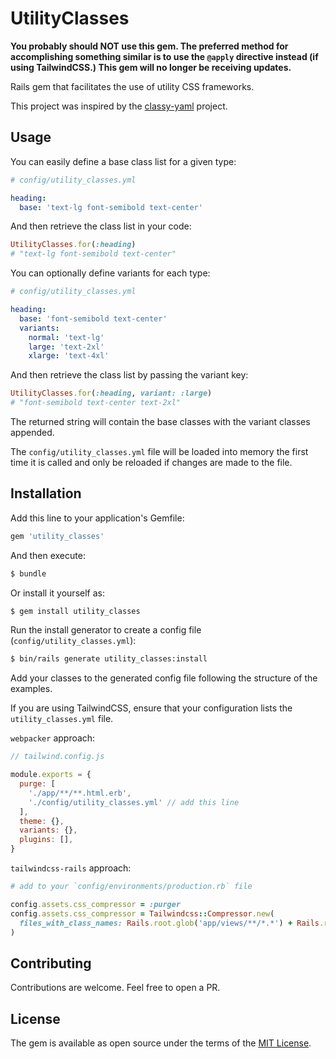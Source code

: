 # UtilityClasses

**You probably should NOT use this gem. The preferred method for accomplishing something similar is to use the `@apply` directive instead (if using TailwindCSS.) This gem will no longer be receiving updates.**

Rails gem that facilitates the use of utility CSS frameworks.

This project was inspired by the [classy-yaml](https://github.com/Tonksthebear/classy-yaml) project.

## Usage

You can easily define a base class list for a given type:

```yaml
# config/utility_classes.yml

heading:
  base: 'text-lg font-semibold text-center'
```

And then retrieve the class list in your code:

```ruby
UtilityClasses.for(:heading)
# "text-lg font-semibold text-center"
```

You can optionally define variants for each type:

```yaml
# config/utility_classes.yml

heading:
  base: 'font-semibold text-center'
  variants:
    normal: 'text-lg'
    large: 'text-2xl'
    xlarge: 'text-4xl'
```

And then retrieve the class list by passing the variant key:

```ruby
UtilityClasses.for(:heading, variant: :large)
# "font-semibold text-center text-2xl"
```

The returned string will contain the base classes with the variant classes appended.

The `config/utility_classes.yml` file will be loaded into memory the first time it is called and only be reloaded if changes are made to the file.

## Installation

Add this line to your application's Gemfile:

```ruby
gem 'utility_classes'
```

And then execute:

```bash
$ bundle
```

Or install it yourself as:

```bash
$ gem install utility_classes
```

Run the install generator to create a config file (`config/utility_classes.yml`):

```bash
$ bin/rails generate utility_classes:install
```

Add your classes to the generated config file following the structure of the examples.

If you are using TailwindCSS, ensure that your configuration lists the  `utility_classes.yml` file.

`webpacker` approach:

```javascript
// tailwind.config.js

module.exports = {
  purge: [
    './app/**/**.html.erb',
    './config/utility_classes.yml' // add this line
  ],
  theme: {},
  variants: {},
  plugins: [],
}
```

`tailwindcss-rails` approach:

```ruby
# add to your `config/environments/production.rb` file

config.assets.css_compressor = :purger
config.assets.css_compressor = Tailwindcss::Compressor.new(
  files_with_class_names: Rails.root.glob('app/views/**/*.*') + Rails.root.glob('config/utility_classes.yml')
)
```

## Contributing

Contributions are welcome. Feel free to open a PR.

## License

The gem is available as open source under the terms of the [MIT License](https://opensource.org/licenses/MIT).
